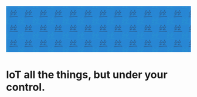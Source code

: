 ![Abstract Tiled Banned resembling the chinese "Silk" character](banner.png)
---
# IoT all the things, but under your control.
